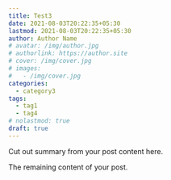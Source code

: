 ```yaml
---
title: Test3
date: 2021-08-03T20:22:35+05:30
lastmod: 2021-08-03T20:22:35+05:30
author: Author Name
# avatar: /img/author.jpg
# authorlink: https://author.site
# cover: /img/cover.jpg
# images:
#   - /img/cover.jpg
categories:
  - category3
tags:
  - tag1
  - tag4
# nolastmod: true
draft: true
---
```


Cut out summary from your post content here.

<!--more-->

The remaining content of your post.
